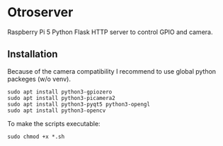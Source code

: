 # Otroserver
Raspberry Pi 5 Python Flask HTTP server to control GPIO and camera.

## Installation
Because of the camera compatibility I recommend to use global python packeges (w/o venv).
```
sudo apt install python3-gpiozero
sudo apt install python3-picamera2
sudo apt install python3-pyqt5 python3-opengl
sudo apt install python3-opencv
```

To make the scripts executable:
```
sudo chmod +x *.sh
```